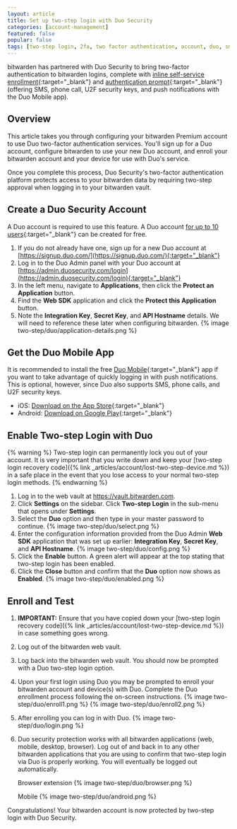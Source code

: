```yaml
---
layout: article
title: Set up two-step login with Duo Security
categories: [account-management]
featured: false
popular: false
tags: [two-step login, 2fa, two factor authentication, account, duo, sms]
---
```


bitwarden has partnered with Duo Security to bring two-factor authentication to bitwarden logins, complete with [inline self-service enrollment](https://guide.duo.com/enrollment){:target="_blank"} and [authentication prompt](https://guide.duo.com/prompt){:target="_blank"} (offering SMS, phone call, U2F security keys, and push notifications with the Duo Mobile app).

## Overview

This article takes you through configuring your bitwarden Premium account to use Duo two-factor authentication services. You'll sign up for a Duo account, configure bitwarden to use your new Duo account, and enroll your bitwarden account and your device for use with Duo's service.

Once you complete this process, Duo Security's two-factor authentication platform protects access to your bitwarden data by requiring two-step approval when logging in to your bitwarden vault.

## Create a Duo Security Account

A Duo account is required to use this feature. A Duo account [for up to 10 users](https://duo.com/pricing){:target="_blank"} can be created for free.

1. If you do not already have one, sign up for a new Duo account at [https://signup.duo.com/](https://signup.duo.com/){:target="_blank"}
2. Log in to the Duo Admin panel with your Duo account at [https://admin.duosecurity.com/login](https://admin.duosecurity.com/login){:target="_blank"}
3. In the left menu, navigate to **Applications**, then click the **Protect an Application** button.
4. Find the **Web SDK** application and click the **Protect this Application** button.
5. Note the **Integration Key**, **Secret Key**, and **API Hostname** details. We will need to reference these later when configuring bitwarden.
   {% image two-step/duo/application-details.png %}

## Get the Duo Mobile App

It is recommended to install the free [Duo Mobile](https://duo.com/product/trusted-users/two-factor-authentication/duo-mobile){:target="_blank"} app if you want to take advantage of quickly logging in with push notifications. This is optional, however, since Duo also supports SMS, phone calls, and U2F security keys.

- iOS: [Download on the App Store](https://itunes.apple.com/us/app/duo-mobile/id422663827?mt=8){:target="_blank"}
- Android: [Download on Google Play](https://play.google.com/store/apps/details?id=com.duosecurity.duomobile){:target="_blank"}

## Enable Two-step Login with Duo

{% warning %}
Two-step login can permanently lock you out of your account. It is very important that you write down and keep your [two-step login recovery code]({% link _articles/account/lost-two-step-device.md %}) in a safe place in the event that you lose access to your normal two-step login methods.
{% endwarning %}

1. Log in to the web vault at <https://vault.bitwarden.com>.
2. Click **Settings** on the sidebar. Click **Two-step Login** in the sub-menu that opens under **Settings**.  
3. Select the **Duo** option and then type in your master password to continue.
   {% image two-step/duo/select.png %}
4. Enter the configuration information provided from the Duo Admin **Web SDK** application that was set up earlier: **Integration Key**, **Secret Key**, and **API Hostname**.
   {% image two-step/duo/config.png %}
5. Click the **Enable** button. A green alert will appear at the top stating that two-step login has been enabled.
6. Click the **Close** button and confirm that the **Duo** option now shows as **Enabled**.
   {% image two-step/duo/enabled.png %}

## Enroll and Test

1. **IMPORTANT:** Ensure that you have copied down your [two-step login recovery code]({% link _articles/account/lost-two-step-device.md %}) in case something goes wrong.
2. Log out of the bitwarden web vault.
3. Log back into the bitwarden web vault. You should now be prompted with a Duo two-step login option.
4. Upon your first login using Duo you may be prompted to enroll your bitwarden account and device(s) with Duo. Complete the Duo enrollment process following the on-screen instructions.
   {% image two-step/duo/enroll1.png %}
   {% image two-step/duo/enroll2.png %}
5. After enrolling you can log in with Duo.
   {% image two-step/duo/login.png %}
6. Duo security protection works with all bitwarden applications (web, mobile, desktop, browser). Log out of and back in to any other bitwarden applications that you are using to confirm that two-step login via Duo is properly working. You will eventually be logged out automatically.
   
   Browser extension
   {% image two-step/duo/browser.png %}

   Mobile
   {% image two-step/duo/android.png %}


Congratulations! Your bitwarden account is now protected by two-step login with Duo Security.
